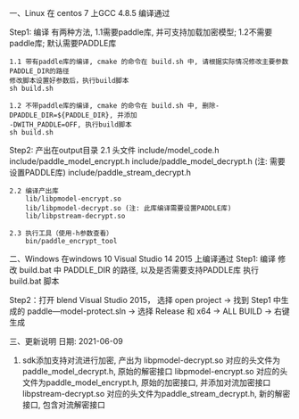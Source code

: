 一、Linux
在 centos 7 上GCC 4.8.5 编译通过

Step1: 编译
    有两种方法, 1.1需要paddle库, 并可支持加载加密模型; 1.2不需要paddle库; 默认需要PADDLE库

    1.1 带有paddle库的编译, cmake 的命令在 build.sh 中, 请根据实际情况修改主要参数PADDLE_DIR的路径
    修改脚本设置好参数后，执行build脚本
    sh build.sh

    1.2 不带paddle库的编译, cmake 的命令在 build.sh 中, 删除-DPADDLE_DIR=${PADDLE_DIR}, 并添加
    -DWITH_PADDLE=OFF, 执行build脚本
    sh build.sh

Step2: 产出在output目录
    2.1 头文件
        include/model_code.h
        include/paddle_model_encrypt.h
        include/paddle_model_decrypt.h (注: 需要设置PADDLE库)
        include/paddle_stream_decrypt.h

    2.2 编译产出库
        lib/libpmodel-encrypt.so
        lib/libpmodel-decrypt.so (注: 此库编译需要设置PADDLE库)
        lib/libpstream-decrypt.so

    2.3 执行工具（使用-h参数查看）
        bin/paddle_encrypt_tool

二、Windows
在windows 10 Visual Studio 14 2015 上编译通过
Step1: 编译
    修改 build.bat 中 PADDLE_DIR 的路径, 以及是否需要支持PADDLE库
    执行 build.bat 脚本

Step2：打开 blend Visual Studio 2015，
    选择 open project -> 找到 Step1 中生成的 paddle—model-protect.sln -> 选择 Release 和 x64 -> ALL BUILD -> 右键生成

三、更新说明
日期: 2021-06-09
1.  sdk添加支持对流进行加密, 产出为
    libpmodel-decrypt.so 对应的头文件为paddle_model_decrypt.h, 原始的解密接口
    libpmodel-encrypt.so 对应的头文件为paddle_model_encrypt.h, 原始的加密接口, 并添加对流加密接口
    libpstream-decrypt.so 对应的头文件为paddle_stream_decrypt.h, 新的解密接口, 包含对流解密接口
